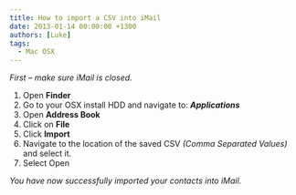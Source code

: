 ```yaml
---
title: How to import a CSV into iMail
date: 2013-01-14 00:00:00 +1300
authors: [Luke]
tags:
  - Mac OSX
---
```


_First – make sure iMail is closed._

  1. Open **Finder**
  2. Go to your OSX install HDD and navigate to: **_Applications_**
  3. Open **Address Book**
  4. Click on **File**
  5. Click **Import**
  6. Navigate to the location of the saved CSV _(Comma Separated Values)_ and select it.
  7. Select Open

_You have now successfully imported your contacts into iMail._